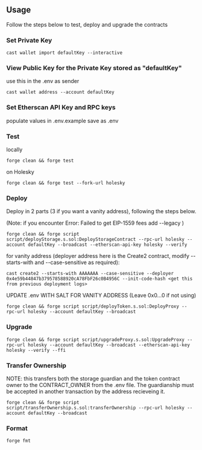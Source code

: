 

## Usage

Follow the steps below to test, deploy and upgrade the contracts

### Set Private Key

```shell
cast wallet import defaultKey --interactive
```

### View Public Key for the Private Key stored as "defaultKey"

use this in the .env as sender
```shell
cast wallet address --account defaultKey
```

### Set Etherscan API Key and RPC keys

populate values in .env.example save as .env 


### Test
locally
```shell
forge clean && forge test
```
on Holesky
```shell
forge clean && forge test --fork-url holesky
```

### Deploy
Deploy in 2 parts (3 if you want a vanity address), following the steps below. 

(Note: if you encounter 
Error: 
Failed to get EIP-1559 fees
add --legacy
)

```shell
forge clean && forge script script/deployStorage.s.sol:DeployStorageContract --rpc-url holesky --account defaultKey --broadcast --etherscan-api-key holesky --verify
```
for vanity address (deployer address here is the Create2 contract, modify --starts-with and --case-sensitive as required):
```shell
cast create2 --starts-with AAAAAAA --case-sensitive --deployer 0x4e59b44847b379578588920cA78FbF26c0B4956C --init-code-hash <get this from previous deployment logs>
```

UPDATE .env WITH SALT FOR VANITY ADDRESS (Leave 0x0...0 if not using)
```shell
forge clean && forge script script/deployToken.s.sol:DeployProxy --rpc-url holesky --account defaultKey --broadcast
```

### Upgrade

```shell
forge clean && forge script script/upgradeProxy.s.sol:UpgradeProxy --rpc-url holesky --account defaultKey --broadcast --etherscan-api-key holesky --verify --ffi
```

### Transfer Ownership
NOTE: this transfers both the storage guardian and the token contract owner to the CONTRACT_OWNER from the .env file. The guardianship must be accepted in another transaction by the address recieveing it.

```shell
forge clean && forge script script/transferOwnership.s.sol:transferOwnership --rpc-url holesky --account defaultKey --broadcast
```

### Format

```shell
forge fmt
```

